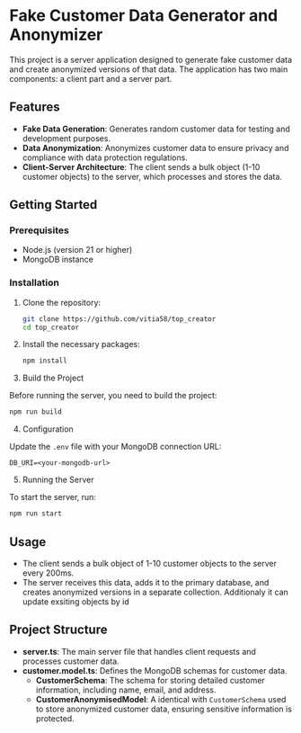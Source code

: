 # Fake Customer Data Generator and Anonymizer

This project is a server application designed to generate fake customer data and create anonymized versions of that data. The application has two main components: a client part and a server part.

## Features

- **Fake Data Generation**: Generates random customer data for testing and development purposes.
- **Data Anonymization**: Anonymizes customer data to ensure privacy and compliance with data protection regulations.
- **Client-Server Architecture**: The client sends a bulk object (1-10 customer objects) to the server, which processes and stores the data.

## Getting Started

### Prerequisites

- Node.js (version 21 or higher)
- MongoDB instance

### Installation

1. Clone the repository:
   ```bash
   git clone https://github.com/vitia58/top_creator
   cd top_creator
   ```

2. Install the necessary packages:
   ```bash
   npm install
   ```

3. Build the Project

Before running the server, you need to build the project:

```bash
npm run build
```

4. Configuration

Update the `.env` file with your MongoDB connection URL:

```
DB_URI=<your-mongodb-url>
```

5. Running the Server

To start the server, run:

```bash
npm run start
```

## Usage

- The client sends a bulk object of 1-10 customer objects to the server every 200ms.
- The server receives this data, adds it to the primary database, and creates anonymized versions in a separate collection. Additionaly it can update exsiting objects by id

## Project Structure

- **server.ts**: The main server file that handles client requests and processes customer data.
- **customer.model.ts**: Defines the MongoDB schemas for customer data. 
  - **CustomerSchema**: The schema for storing detailed customer information, including name, email, and address. 
  - **CustomerAnonymisedModel**: A identical with `CustomerSchema` used to store anonymized customer data, ensuring sensitive information is protected.
